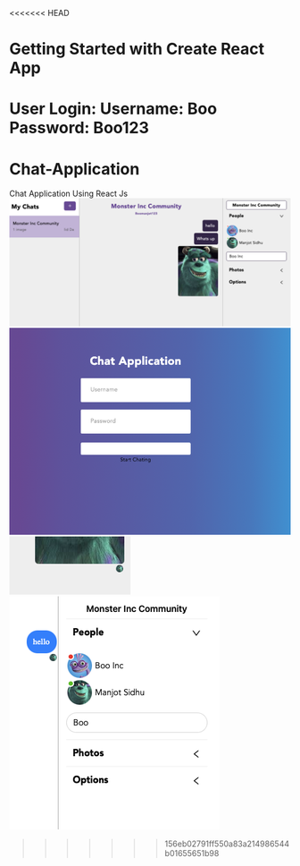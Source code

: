 <<<<<<< HEAD
# Getting Started with Create React App
 User Login: 
 Username: Boo Password: Boo123
=======
# Chat-Application
Chat Application Using React Js
![Chat Demo](chat-app/src/Screenshots/ChatRoom.png)
![Chat Demo](chat-app/src/Screenshots/Login.png)
![Chat Demo](chat-app/src/Screenshots/ReadReceipt.png)
![Chat Demo](chat-app/src/Screenshots/Users.png)
>>>>>>> 156eb02791ff550a83a214986544b01655651b98
